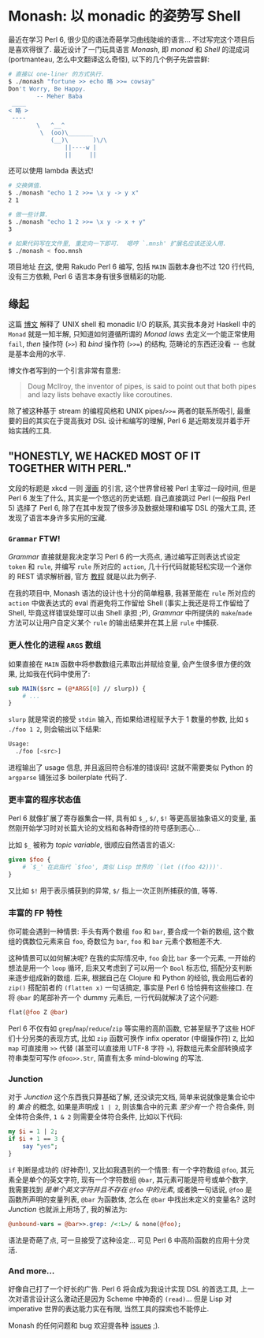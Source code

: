 # Monash: 以 monadic 的姿势写 Shell

最近在学习 Perl 6, 很少见的语法奇葩学习曲线陡峭的语言...
不过写完这个项目后是喜欢得很了.  最近设计了一门玩具语言 *Monash*, 即 *monad* 和
*Shell* 的混成词 (portmanteau, 怎么中文翻译这么奇怪), 以下的几个例子先尝尝鲜:

```bash
# 直接以 one-liner 的方式执行.
$ ./monash "fortune >> echo 略 >>= cowsay"
Don't Worry, Be Happy.
		-- Meher Baba
 ____
< 略 >
 ----
        \   ^__^
         \  (oo)\_______
            (__)\       )\/\
                ||----w |
                ||     ||
```

还可以使用 lambda 表达式!

```bash
# 交换俩值.
$ ./monash "echo 1 2 >>= \x y -> y x"
2 1

# 做一些计算.
$ ./monash "echo 1 2 >>= \x y -> x + y"
3
```

```bash
# 如果代码写在文件里, 重定向一下即可.  嗯哼 `.mnsh' 扩展名应该还没人用.
$ ./monash < foo.mnsh
```

项目地址 [在这](https://github.com/anqurvanillapy/dimsumltd/tree/master/monash),
使用 Rakudo Perl 6 编写, 包括 `MAIN` 函数本身也不过 120 行代码, 没有三方依赖,
Perl 6 语言本身有很多很精彩的功能.

## 缘起

这篇 [博文](http://okmij.org/ftp/Computation/monadic-shell.html) 解释了 UNIX
shell 和 monadic I/O 的联系, 其实我本身对 Haskell 中的 `Monad` 就是一知半解,
只知道如何遵循所谓的 *Monad laws* 去定义一个能正常使用 `fail`, *then* 操作符
(`>>`) 和 *bind* 操作符 (`>>=`) 的结构, 范畴论的东西还没看 --
也就是基本会用的水平.

博文作者写到的一个引言非常有意思:

> Doug McIlroy, the inventor of pipes, is said to point out that both pipes and
> lazy lists behave exactly like coroutines.

除了被这种基于 stream 的编程风格和 UNIX pipes/`>>=` 两者的联系所吸引,
最重要的目的其实在于提高我对 DSL 设计和编写的理解, Perl 6
是近期发现并着手开始实践的工具.

## "HONESTLY, WE HACKED MOST OF IT TOGETHER WITH PERL."

文段的标题是 xkcd 一则 [漫画](https://xkcd.com/224/) 的引言, 这个世界曾经被 Perl
主宰过一段时间, 但是 Perl 6 发生了什么, 其实是一个悠远的历史话题.  自己直接跳过
Perl (一般指 Perl 5) 选择了 Perl 6, 除了在其中发现了很多涉及数据处理和编写 DSL
的强大工具, 还发现了语言本身许多实用的宝藏.

### `Grammar` FTW!

*Grammar* 直接就是我决定学习 Perl 6 的一大亮点, 通过编写正则表达式设定 `token`
和 `rule`, 并编写 `rule` 所对应的 `action`, 几十行代码就能轻松实现一个迷你的
REST 请求解析器, 官方 [教程](https://docs.perl6.org/language/grammar_tutorial)
就是以此为例子.

在我的项目中, Monash 语法的设计也十分的简单粗暴, 我甚至能在 `rule` 所对应的
`action` 中做表达式的 eval 而避免将工作留给 Shell (事实上我还是将工作留给了
Shell, 毕竟这样错误处理可以由 Shell 承担 ;P), *Grammar* 中所提供的 `make`/`made`
方法可以让用户自定义某个 `rule` 的输出结果并在其上层 `rule` 中捕获.

### 更人性化的进程 `ARGS` 数组

如果直接在 `MAIN` 函数中将参数数组元素取出并赋给变量, 会产生很多很方便的效果,
比如我在代码中使用了:

```perl
sub MAIN($src = (@*ARGS[0] // slurp)) {
    # ...
}
```

`slurp` 就是常说的接受 `stdin` 输入, 而如果给进程赋予大于 1 数量的参数, 比如
`$ ./foo 1 2`, 则会输出以下结果:

```bash
Usage:
  ./foo [<src>]
```

进程输出了 usage 信息, 并且返回符合标准的错误码!  这就不需要类似 Python 的
`argparse` 铺张过多 boilerplate 代码了.

### 更丰富的程序状态值

Perl 6 就像扩展了寄存器集合一样, 具有如 `$_`, `$/`, `$!` 等更高层抽象语义的变量,
虽然刚开始学习时对长篇大论的文档和各种奇怪的符号感到恶心...

比如 `$_` 被称为 *topic variable*, 很顺应自然语言的语义:

```perl
given $foo {
    # `$_' 在此指代 `$foo', 类似 Lisp 世界的 `(let ((foo 42)))'.
}
```

又比如 `$!` 用于表示捕获到的异常, `$/` 指上一次正则所捕获的值, 等等.

### 丰富的 FP 特性

你可能会遇到一种情景: 手头有两个数组 `foo` 和 `bar`, 要合成一个新的数组,
这个数组的偶数位元素来自 `foo`, 奇数位为 `bar`, `foo` 和 `bar` 元素个数相差不大.

这种情景可以如何解决呢?  在我的实际情况中, `foo` 会比 `bar` 多一个元素,
一开始的想法是用一个 `loop` 循环, 后来又考虑到了可以用一个 `Bool` 标志位,
搭配分支判断来逐步组成新的数组.  后来, 根据自己在 Clojure 和 Python 的经验,
我会用后者的 `zip()` 搭配前者的 `(flatten x)` 一句话搞定, 事实是 Perl 6
恰恰拥有这些接口.  在将 `@bar` 的尾部补齐一个 dummy 元素后,
一行代码就解决了这个问题:

```perl
flat(@foo Z @bar)
```

Perl 6 不仅有如 `grep`/`map`/`reduce`/`zip` 等实用的高阶函数, 它甚至赋予了这些
HOF 们十分另类的表现方式, 比如 `zip` 函数可换作 infix operator (中缀操作符) `Z`,
比如 `map` 可直接用 `>>` 代替 (甚至可以直接用 UTF-8 字符 `»`),
将数组元素全部转换成字符串类型可写作 `@foo>>.Str`, 简直有太多 mind-blowing
的写法.

### Junction

对于 *Junction* 这个东西我只算基础了解, 还没读完文档, 简单来说就像是集合论中的
*集合* 的概念, 如果是声明成 `1 | 2`, 则该集合中的元素 *至少有一个* 符合条件,
则全体符合条件, `1 & 2` 则需要全体符合条件, 比如以下代码:

```perl
my $i = 1 | 2;
if $i + 1 == 3 {
    say "yes";
}
```

`if` 判断是成功的 (好神奇!), 又比如我遇到的一个情景: 有一个字符数组 `@foo`,
其元素全是单个的英文字符, 现有一个字符数组 `@bar`, 其元素可能是符号或单个数字,
我需要找到 *是单个英文字符并且不存在 `@foo` 中的元素*, 或者换一句话说, `@foo`
是函数所声明的变量列表, `@bar` 为函数体, 怎么在 `@bar` 中找出未定义的变量名?
这时 *Junction* 也就派上用场了, 我的解法为:

```perl
@unbound-vars = @bar>>.grep: /<:L>/ & none(@foo);
```

语法是奇葩了点, 可一旦接受了这种设定...  可见 Perl 6 中高阶函数的应用十分灵活.

### And more...

好像自己打了一个好长的广告.  Perl 6 将会成为我设计实现 DSL 的首选工具,
上一次对语言设计这么激动还是因为 Scheme 中神奇的 `(read)`... 但是 Lisp 对
imperative 世界的表达能力实在有限, 当然工具的探索也不能停止.

Monash 的任何问题和 bug 欢迎提各种
[issues](https://github.com/anqurvanillapy/dimsumltd/issues) ;).
